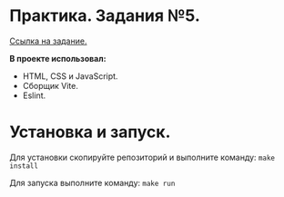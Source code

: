 # Практика. Задания №5.

[Ссылка на задание.](https://github.com/appbooster/test-assignments/blob/master/tasks/frontend.md)

**В проекте использовал:**

- HTML, CSS и JavaScript.
- Сборщик Vite.
- Eslint.

# Установка и запуск.

Для установки скопируйте репозиторий и выполните команду: `make install`

Для запуска выполните команду: `make run`